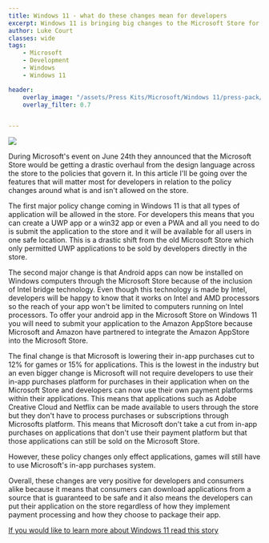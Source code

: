 ```yaml
---
title: Windows 11 - what do these changes mean for developers
excerpt: Windows 11 is bringing big changes to the Microsoft Store for developers... but they only apply to app developers.
author: Luke Court
classes: wide
tags:
    - Microsoft
    - Development
    - Windows
    - Windows 11

header:
    overlay_image: "/assets/Press Kits/Microsoft/Windows 11/press-pack/Windows 11 Brand Images/Hero Bloom + Logo.png"
    overlay_filter: 0.7


---
```


<img src="/assets/Press Kits/Microsoft/Windows 11/press-pack/Microsoft Store Images/Store_Image 2.png">

During Microsoft's event on June 24th they announced that the Microsoft Store would be getting a drastic overhaul from the design language across the store to the policies that govern it. In this article I'll be going over the features that will matter most for developers in relation to the policy changes around what is and isn't allowed on the store.

The first major policy change coming in Windows 11 is that all types of application will be allowed in the store. For developers this means that you can create a UWP app or a win32 app or even a PWA and all you need to do is submit the application to the store and it will be available for all users in one safe location. This is a drastic shift from the old Microsoft Store which only permitted UWP applications to be sold by developers directly in the store.

The second major change is that Android apps can now be installed on Windows computers through the Microsoft Store because of the inclusion of Intel bridge technology. Even though this technology is made by Intel, developers will be happy to know that it works on Intel and AMD processors so the reach of your app won't be limited to computers running on Intel processors. To offer your android app in the Microsoft Store on Windows 11 you will need to submit your application to the Amazon AppStore because Microsoft and Amazon have partnered to integrate the Amazon AppStore into the Microsoft Store.

The final change is that Microsoft is lowering their in-app purchases cut to 12% for games or 15% for applications. This is the lowest in the industry but an even bigger change is Microsoft will not require developers to use their in-app purchases platform for purchases in their application when on the Microsoft Store and developers can now use their own payment platforms within their applications. This means that applications such as Adobe Creative Cloud and Netflix can be made available to users through the store but they don't have to process purchases or subscriptions through Microsofts platform. This means that Microsoft don't take a cut from in-app purchases on applications that don't use their payment platform but that those applications can still be sold on the Microsoft Store.

However, these policy changes only effect applications, games will still have to use Microsoft's in-app purchases system.

Overall, these changes are very positive for developers and consumers alike because it means that consumers can download applications from a source that is guaranteed to be safe and it also means the developers can put their application on the store regardless of how they implement payment processing and how they choose to package their app.

[If you would like to learn more about Windows 11 read this story](https://www.dynamicdigitalworld.co.uk/2021/06/24/Windows11Reveal.html)
